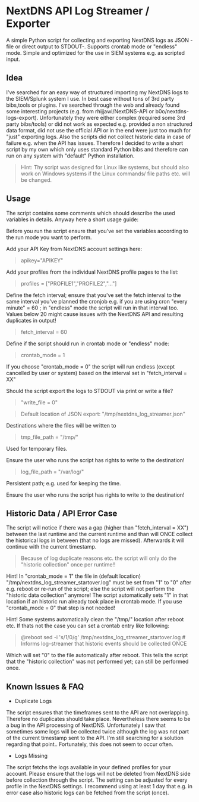 # NextDNS API Log Streamer / Exporter
A simple Python script for collecting and exporting NextDNS logs as JSON - file or direct output to STDOUT-. Supports crontab mode or "endless" mode. Simple and optimized for the use in SIEM systems e.g. as scripted input.

## Idea
I've searched for an easy way of structured importing my NextDNS logs to the SIEM/Splunk system I use. In best case without tons of 3rd party bibs,tools or plugins. I've searched through the web and already found some interesting projects (e.g. from rhijjawi/NextDNS-API or b0o/nextdns-logs-export). Unfortunately they were either complex (required some 3rd party bibs/tools) or did not work as expected e.g. provided a non structured data format, did not use the official API or in the end were just too much for "just" exporting logs. Also the scripts did not collect historic data in case of failure e.g. when the API has issues. Therefore I decided to write a short script by my own which only uses standard Python bibs and therefore can run on any system with "default" Python installation. 
> Hint: Thy script was designed for Linux like systems, but should also work on Windows systems if the Linux commands/ file paths etc. will be changed.

## Usage
The script contains some comments which should describe the used variables in details. Anyway here a short usage guide:

Before you run the script ensure that you've set the variables according to the run mode you want to perform.

Add your API Key from NextDNS account settings here:
> apikey="APIKEY"

Add your profiles from the individual NextDNS profile pages to the list:
> profiles = ["PROFILE1","PROFILE2","..."]

Define the fetch interval; ensure that you've set the fetch interval to the same interval you've planned the cronjob e.g. if you are using cron "every minute" = 60 ; in "endless" mode the script will run in that interval too. Values below 20 might cause issues with the NextDNS API and resulting duplicates in output!
> fetch_interval = 60

Define if the script should run in crontab mode or "endless" mode:
> crontab_mode = 1

If you choose "crontab_mode = 0" the script will run endless (except cancelled by user or system) based on the interval set in "fetch_interval = XX"

Should the script export the logs to STDOUT via print or write a file?
> "write_file = 0"

> Default location of JSON export: "/tmp/nextdns_log_streamer.json"

Destinations where the files will be written to
> tmp_file_path = "/tmp/"

Used for temporary files.

Ensure the user who runs the script has rights to write to the destination!

> log_file_path = "/var/log/"

Persistent path; e.g. used for keeping the time.

Ensure the user who runs the script has rights to write to the destination!

## Historic Data / API Error Case

The script will notice if there was a gap (higher than "fetch_interval = XX") between the last runtime and the current runtime and than will ONCE collect the historical logs in between (that no logs are missed). Afterwards it will continue with the current timestamp.
> Because of log duplicate reasons etc. the script will only do the "historic collection" once per runtime!!

Hint! In "crontab_mode = 1" the file in (default location) "/tmp/nextdns_log_streamer_startover.log" must be set from "1" to "0" after e.g. reboot or re-run of the script; else the script will not perform the "historic data collection" anymore! The script automatically sets "1" in that location if an historic run already took place in crontab mode. If you use "crontab_mode = 0" that step is not needed!

Hint! Some systems automatically clean the "/tmp/" location after reboot etc. If thats not the case you can set a crontab entry like following:

> @reboot sed -i 's/1/0/g' /tmp/nextdns_log_streamer_startover.log # Informs log-streamer that historic events should be collected ONCE

Which will set "0" to the file automatically after reboot. This tells the script that the "historic collection" was not performed yet; can still be performed once.

## Known Issues & FAQ
- Duplicate Logs


The script ensures that the timeframes sent to the API are not overlapping. Therefore no duplicates should take place. Nevertheless there seems to be a bug in the API processing of NextDNS. Unfortunately I saw that sometimes some logs will be collected twice although the log was not part of the current timestamp sent to the API. I'm still searching for a solution regarding that point.. Fortunately, this does not seem to occur often.

- Logs Missing

The script fetchs the logs available in your defined profiles for your account. Please ensure that the logs will not be deleted from NextDNS side before collection through the script. The setting can be adjusted for every profile in the NextDNS settings. I recommend using at least 1 day that e.g. in error case also historic logs can be fetched from the script (once).
